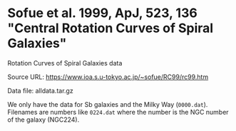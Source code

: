 # Sofue et al. 1999, ApJ, 523, 136 "Central Rotation Curves of Spiral Galaxies"

Rotation Curves of Spiral Galaxies data

Source URL: https://www.ioa.s.u-tokyo.ac.jp/~sofue/RC99/rc99.htm

Data file: alldata.tar.gz

We only have the data for Sb galaxies and the Milky Way (`0000.dat`).  Filenames
are numbers like `0224.dat` where the number is the NGC number of the galaxy
(NGC224).

